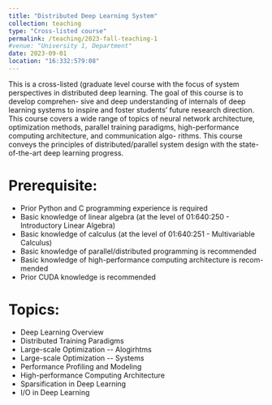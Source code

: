 ```yaml
---
title: "Distributed Deep Learning System"
collection: teaching
type: "Cross-listed course"
permalink: /teaching/2023-fall-teaching-1
#venue: "University 1, Department"
date: 2023-09-01
location: "16:332:579:08"
---
```


This is a cross-listed (graduate level course with the focus of system perspectives in distributed deep learning. The goal of this course is to develop comprehen- sive and deep understanding of internals of deep learning systems to inspire and foster students’ future research direction. This course covers a wide range of topics of neural network architecture, optimization methods, parallel training paradigms, high-performance computing architecture, and communication algo- rithms. This course conveys the principles of distributed/parallel system design with the state-of-the-art deep learning progress.

Prerequisite:
======

- Prior Python and C programming experience is required
- Basic knowledge of linear algebra (at the level of 01:640:250 - Introductory Linear Algebra)
- Basic knowledge of calculus (at the level of 01:640:251 - Multivariable
Calculus)
- Basic knowledge of parallel/distributed programming is recommended
- Basic knowledge of high-performance computing architecture is recom-
mended
- Prior CUDA knowledge is recommended

Topics:
======

- Deep Learning Overview
- Distributed Training Paradigms
- Large-scale Optimization -- Alogirhtms
- Large-scale Optimization -- Systems
- Performance Profiling and Modeling
- High-performance Computing Architecture
- Sparsification in Deep Learning
- I/O in Deep Learning